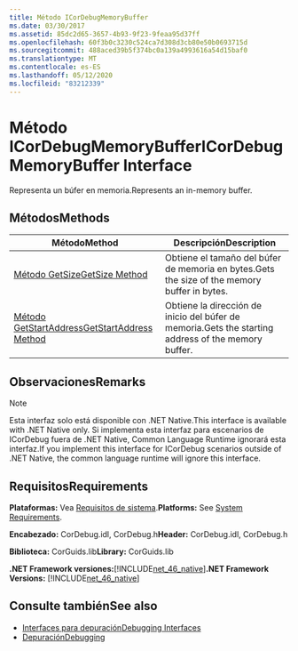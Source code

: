 ```yaml
---
title: Método ICorDebugMemoryBuffer
ms.date: 03/30/2017
ms.assetid: 85dc2d65-3657-4b93-9f23-9feaa95d37ff
ms.openlocfilehash: 60f3b0c3230c524ca7d308d3cb80e50b0693715d
ms.sourcegitcommit: 488aced39b5f374bc0a139a4993616a54d15baf0
ms.translationtype: MT
ms.contentlocale: es-ES
ms.lasthandoff: 05/12/2020
ms.locfileid: "83212339"
---
```

# <a name="icordebugmemorybuffer-interface"></a><span data-ttu-id="4e9c3-102">Método ICorDebugMemoryBuffer</span><span class="sxs-lookup"><span data-stu-id="4e9c3-102">ICorDebugMemoryBuffer Interface</span></span>
<span data-ttu-id="4e9c3-103">Representa un búfer en memoria.</span><span class="sxs-lookup"><span data-stu-id="4e9c3-103">Represents an in-memory buffer.</span></span>  
  
## <a name="methods"></a><span data-ttu-id="4e9c3-104">Métodos</span><span class="sxs-lookup"><span data-stu-id="4e9c3-104">Methods</span></span>  
  
|<span data-ttu-id="4e9c3-105">Método</span><span class="sxs-lookup"><span data-stu-id="4e9c3-105">Method</span></span>|<span data-ttu-id="4e9c3-106">Descripción</span><span class="sxs-lookup"><span data-stu-id="4e9c3-106">Description</span></span>|  
|------------|-----------------|  
|[<span data-ttu-id="4e9c3-107">Método GetSize</span><span class="sxs-lookup"><span data-stu-id="4e9c3-107">GetSize Method</span></span>](icordebugmemorybuffer-getsize-method.md)|<span data-ttu-id="4e9c3-108">Obtiene el tamaño del búfer de memoria en bytes.</span><span class="sxs-lookup"><span data-stu-id="4e9c3-108">Gets the size of the memory buffer in bytes.</span></span>|  
|[<span data-ttu-id="4e9c3-109">Método GetStartAddress</span><span class="sxs-lookup"><span data-stu-id="4e9c3-109">GetStartAddress Method</span></span>](icordebugmemorybuffer-getstartaddress-method.md)|<span data-ttu-id="4e9c3-110">Obtiene la dirección de inicio del búfer de memoria.</span><span class="sxs-lookup"><span data-stu-id="4e9c3-110">Gets the starting address of the memory buffer.</span></span>|  
  
## <a name="remarks"></a><span data-ttu-id="4e9c3-111">Observaciones</span><span class="sxs-lookup"><span data-stu-id="4e9c3-111">Remarks</span></span>  
  
> [!NOTE]
> <span data-ttu-id="4e9c3-112">Esta interfaz solo está disponible con .NET Native.</span><span class="sxs-lookup"><span data-stu-id="4e9c3-112">This interface is available with .NET Native only.</span></span> <span data-ttu-id="4e9c3-113">Si implementa esta interfaz para escenarios de ICorDebug fuera de .NET Native, Common Language Runtime ignorará esta interfaz.</span><span class="sxs-lookup"><span data-stu-id="4e9c3-113">If you implement this interface for ICorDebug scenarios outside of .NET Native, the common language runtime will ignore this interface.</span></span>  
  
## <a name="requirements"></a><span data-ttu-id="4e9c3-114">Requisitos</span><span class="sxs-lookup"><span data-stu-id="4e9c3-114">Requirements</span></span>  
 <span data-ttu-id="4e9c3-115">**Plataformas:** Vea [Requisitos de sistema](../../get-started/system-requirements.md).</span><span class="sxs-lookup"><span data-stu-id="4e9c3-115">**Platforms:** See [System Requirements](../../get-started/system-requirements.md).</span></span>  
  
 <span data-ttu-id="4e9c3-116">**Encabezado:** CorDebug.idl, CorDebug.h</span><span class="sxs-lookup"><span data-stu-id="4e9c3-116">**Header:** CorDebug.idl, CorDebug.h</span></span>  
  
 <span data-ttu-id="4e9c3-117">**Biblioteca:** CorGuids.lib</span><span class="sxs-lookup"><span data-stu-id="4e9c3-117">**Library:** CorGuids.lib</span></span>  
  
 <span data-ttu-id="4e9c3-118">**.NET Framework versiones:**[!INCLUDE[net_46_native](../../../../includes/net-46-native-md.md)]</span><span class="sxs-lookup"><span data-stu-id="4e9c3-118">**.NET Framework Versions:** [!INCLUDE[net_46_native](../../../../includes/net-46-native-md.md)]</span></span>  
  
## <a name="see-also"></a><span data-ttu-id="4e9c3-119">Consulte también</span><span class="sxs-lookup"><span data-stu-id="4e9c3-119">See also</span></span>

- [<span data-ttu-id="4e9c3-120">Interfaces para depuración</span><span class="sxs-lookup"><span data-stu-id="4e9c3-120">Debugging Interfaces</span></span>](debugging-interfaces.md)
- [<span data-ttu-id="4e9c3-121">Depuración</span><span class="sxs-lookup"><span data-stu-id="4e9c3-121">Debugging</span></span>](index.md)
